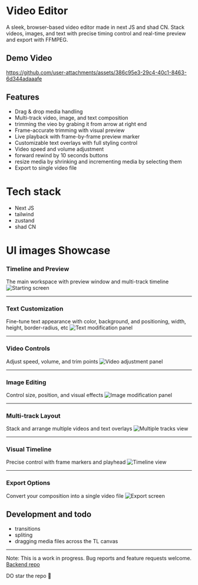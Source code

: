 # Video Editor

A sleek, browser-based video editor made in next JS and shad CN. Stack videos, images, and text with precise timing control and real-time preview and export with FFMPEG.

## Demo Video
https://github.com/user-attachments/assets/386c95e3-29c4-40c1-8463-6d344adaaafe


## Features

- Drag & drop media handling
- Multi-track video, image, and text composition
- trimming the vieo by grabing it from arrow at right end
- Frame-accurate trimming with visual preview
- Live playback with frame-by-frame preview marker
- Customizable text overlays with full styling control
- Video speed and volume adjustment
- forward rewind by 10 seconds buttons
- resize media by shrinking and incrementing media by selecting them
- Export to single video file


# Tech stack
- Next JS
- tailwind
- zustand
- shad CN

# UI images Showcase

### Timeline and Preview
The main workspace with preview window and multi-track timeline
![Starting screen](https://live.staticflickr.com/65535/54259935250_bb47275d1a_k.jpg)

---

### Text Customization
Fine-tune text appearance with color, background, and positioning, width, height, border-radius, etc
![Text modification panel](https://live.staticflickr.com/65535/54259749534_f40f5693db_k.jpg)

---

### Video Controls  
Adjust speed, volume, and trim points
![Video adjustment panel](https://live.staticflickr.com/65535/54259737473_4a0d7938ca_k.jpg)

---

### Image Editing
Control size, position, and visual effects
![Image modification panel](https://live.staticflickr.com/65535/54259749544_29bedf1e09_k.jpg)

---

### Multi-track Layout
Stack and arrange multiple videos and text overlays
![Multiple tracks view](https://live.staticflickr.com/65535/54259738773_f060c635d0_k.jpg)

---

### Visual Timeline
Precise control with frame markers and playhead
![Timeline view](https://live.staticflickr.com/65535/54259935260_8453ef7063_k.jpg)

---

### Export Options
Convert your composition into a single video file
![Export screen](https://live.staticflickr.com/65535/54259750839_e5515289b9_k.jpg)

## Development and todo
- transitions
- spliting
- dragging media files across the TL canvas

---
Note: This is a work in progress. Bug reports and feature requests welcome.
[Backend repo](https://github.com/Govind783/video-editor-backend)


DO star the repo 🌟
